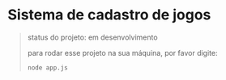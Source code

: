 <h1>Sistema de cadastro de jogos</h1>

> status do projeto: em desenvolvimento
>
> para rodar esse projeto na sua máquina, por favor digite:
>
> ```
> node app.js
> ```
